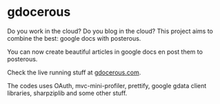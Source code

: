 gdocerous
=============

Do you work in the cloud? Do you blog in the cloud?
This project aims to combine the best: google docs with posterous.

You can now create beautiful articles in google docs en post them to posterous.

Check the live running stuff at [gdocerous.com](https://www.gdocerous.com/).

The codes uses OAuth, mvc-mini-profiler, prettify, google gdata client libraries, sharpziplib and some other stuff.